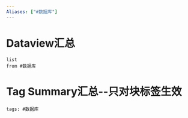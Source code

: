 ```yaml
---
Aliases: ["#数据库"]
---
```

# Dataview汇总

```dataview
list
from #数据库
```

# Tag Summary汇总--只对块标签生效

```add-summary
tags: #数据库
```

